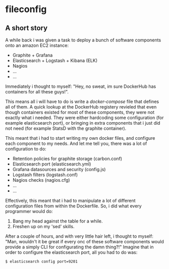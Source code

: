 fileconfig
==========

## A short story

A while back i was given a task to deploy a bunch of software components onto an amazon EC2 instance:

- Graphite + Grafana
- Elasticsearch + Logstash + Kibana (ELK)
- Nagios
- ...
- ...

Immediately i thought to myself: "Hey, no sweat, im sure DockerHub has containers for all these guys!".

This means all i will have to do is write a *docker-compose* file that defines all of them. A quick lookup at the
DockerHub registery revieled that even though containers existed for most of these components, they were not exactly
what i needed. They were either hardcoding some configuration (for example elasticsearch port), or bringing in
extra components that i just did not need (for example StatsD with the graphite container).

This meant that i had to start writing my own docker files, and configure each component to my needs. And let me tell
you, there was a lot of configuration to do:

- Retention policies for graphite storage (carbon.conf)
- Elasticsearch port (elasticsearch.yml)
- Grafana datasources and security (config.js)
- Logstash filters (logstash.conf)
- Nagios checks (nagios.cfg)
- ...
- ...

Effectively, this meant that i had to manipulate a lot of different configuration files from within the Dockerfile.
So, i did what every programmer would do:

1.  Bang my head against the table for a while.
2.  Freshen up on my 'sed' skills.

After a couple of hours, and with very little hair left, i thought to myself: "Man, wouldn't it be great if every onc
of these software components would provide a simply CLI for configurating the damn thing?!"
Imagine that in order to configure the elasticsearch port, all you had to do was:

`$ elasticsearch config port=9201`